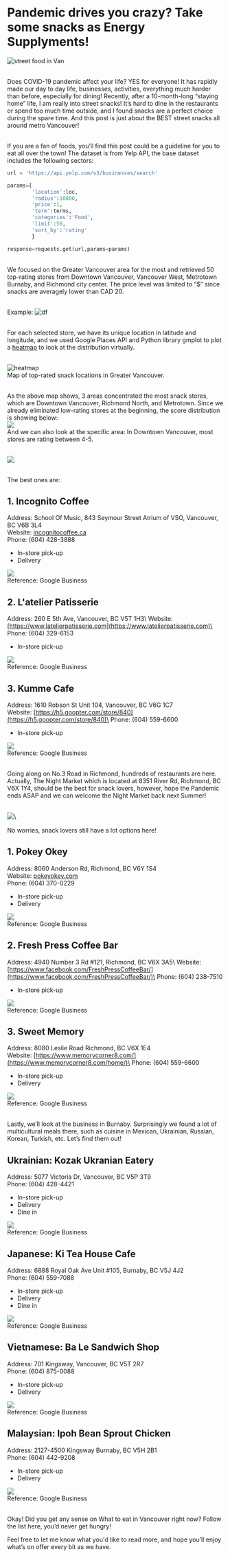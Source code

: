 # Pandemic drives you crazy? Take some snacks as Energy Supplyments!

![street food in Van](giphy.gif)

\
Does COVID-19 pandemic affect your life? YES for everyone! It has rapidly made our day to day life, businesses, activities, everything much harder than before, especially for dining! Recently, after a 10-month-long “staying home” life, I am really into street snacks! It’s hard to dine in the restaurants or spend too much time outside, and I found snacks are a perfect choice during the spare time. And this post is just about the BEST street snacks all around metro Vancouver! 

\
If you are a fan of foods, you’ll find this post could be a guideline for you to eat all over the town! The dataset is from Yelp API, the base dataset includes the following sectors:

```python
url = 'https://api.yelp.com/v3/businesses/search'

params={
        'location':loc,
        'radius':10000,
        'price':1,
        'term':terms,
        'categories':'Food',
        'limit':50,
        'sort_by':'rating'
        }

response=requests.get(url,params=params)
```
\
We focused on the Greater Vancouver area for the most and retrieved 50 top-rating stores from Downtown Vancouver, Vancouver West, Metrotown Burnaby, and Richmond city center. The price level was limited to “$” since snacks are averagely lower than CAD 20.

\
Example:
![df](WX20201109-194437@2x.png)

\
For each selected store, we have its unique location in latitude and longitude, and we used Google Places API and Python library gmplot to plot a [heatmap](heatmap.html) to look at the distribution virtually.

\
![heatmap](heatmap.png)
\
Map of top-rated snack locations in Greater Vancouver.

\
As the above map shows, 3 areas concentrated the most snack stores, which are Downtown Vancouver, Richmond North, and Metrotown. Since we already eliminated low-rating stores at the beginning, the score distribution is showing below:
\
![](score.png)
\
And we can also look at the specific area: In Downtown Vancouver, most stores are rating between 4-5.

\
![](dt.png)

\
 The best ones are:
## 1. Incognito Coffee
Address: School Of Music, 843 Seymour Street Atrium of VSO, Vancouver, BC V6B 3L4\
Website: [incognitocoffee.ca](incognitocoffee.ca)\
Phone: (604) 428-3888

- In-store pick-up
- Delivery

![](incognito.png)\
Reference: Google Business



## 2. L'atelier Patisserie
Address: 260 E 5th Ave, Vancouver, BC V5T 1H3\ 
Website:[https://www.latelierpatisserie.com](https://www.latelierpatisserie.com)\
Phone: (604) 329-6153

- In-store pick-up

![](s174245273974928480_p27_i1_w1334.jpeg)\
Reference: Google Business


## 3. Kumme Cafe
Address: 1610 Robson St Unit 104, Vancouver, BC V6G 1C7\
Website: [https://h5.goopter.com/store/840](https://h5.goopter.com/store/840)\
Phone: (604) 559-6600

- In-store pick-up

![](Kumme-Cafe_profile.jpg)\
Reference: Google Business

\
Going along on No.3 Road in Richmond, hundreds of restaurants are here. Actually, The Night Market which is located at 8351 River Rd, Richmond, BC V6X 1Y4, should be the best for snack lovers, however, hope the Pandemic ends ASAP and we can welcome the Night Market back next Summer!

\
![](richmond.png)\

No worries, snack lovers still have a lot options here!

## 1. Pokey Okey
Address: 8060 Anderson Rd, Richmond, BC V6Y 1S4\
Website: [pokeyokey.com](pokeyokey.com)\
Phone:  (604) 370-0229

- In-store pick-up
- Delivery

![](hero2.jpg)\
Reference: Google Business



## 2. Fresh Press Coffee Bar
Address: 4940 Number 3 Rd #121, Richmond, BC V6X 3A5\ 
Website:[https://www.facebook.com/FreshPressCoffeeBar/](https://www.facebook.com/FreshPressCoffeeBar/)\
Phone: (604) 238-7510

- In-store pick-up

![](123792554_2743186919277569_35976548950535313_o.jpg)\
Reference: Google Business


## 3. Sweet Memory
Address: 8080 Leslie Road Richmond, BC V6X 1E4\
Website: [https://www.memorycorner8.com/](https://www.memorycorner8.com/home/)\
Phone: (604) 559-6600

- In-store pick-up
- Delivery

![](image-49.jpeg)\
Reference: Google Business

\
Lastly, we’ll look at the business in Burnaby. Surprisingly we found a lot of multicultural meals there, such as cuisine in Mexican, Ukrainian, Russian, Korean, Turkish, etc. Let’s find them out!

## Ukrainian: Kozak Ukranian Eatery
Address: 5077 Victoria Dr, Vancouver, BC V5P 3T9\
Phone: (604) 428-4421

- In-store pick-up
- Delivery
- Dine in

![](74626977_2781302111902908_5286830739642384384_o_NDY0MD.jpg)\
Reference: Google Business


## Japanese: Ki Tea House Cafe
Address: 6888 Royal Oak Ave Unit #105, Burnaby, BC V5J 4J2\
Phone: (604) 559-7088

- In-store pick-up
- Delivery
- Dine in

![](119516471_3460942463953744_6309389200278227092_o.jpg)\
Reference: Google Business

## Vietnamese: Ba Le Sandwich Shop
Address: 701 Kingsway, Vancouver, BC V5T 2R7\
Phone: (604) 875-0088

- In-store pick-up
- Delivery

![](20130108-banh-mi-ba-le-dorchester-2.jpg)\
Reference: Google Business

## Malaysian: Ipoh Bean Sprout Chicken
Address: 2127-4500 Kingsway Burnaby, BC V5H 2B1\
Phone: (604) 442-9208

- In-store pick-up
- Delivery

![](ac6f77e9d5e96ec92490d62657cc6342.jpg)\
Reference: Google Business

\
Okay! Did you get any sense on What to eat in Vancouver right now? Follow the list here, you’d never get hungry! 

Feel free to let me know what you'd like to read more, and hope you’ll enjoy what’s on offer every bit as we have.